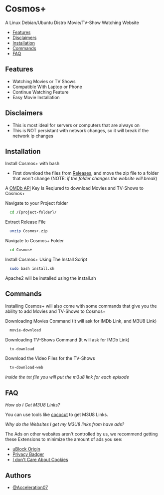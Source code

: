 
# Cosmos+

A Linux Debian/Ubuntu Distro Movie/TV-Show Watching Website

- [Features](#features)
- [Disclaimers](#disclaimers)
- [Installation](#installation)
- [Commands](#commands)
- [FAQ](#faq)



## Features

- Watching Movies or TV Shows
- Compatible With Laptop or Phone
- Continue Watching Feature
- Easy Movie Installation

## Disclaimers

- This is most ideal for servers or computers that are always on
- This is NOT persistant with network changes, so it will break if the network ip changes
 
## Installation

Install Cosmos+ with bash
- First download the files from [Releases](https://github.com/chuck4565656/Cosmos/releases), and move the zip file to a folder that won't change (NOTE: *if the folder changes the website will break*)

A [OMDb API](https://www.omdbapi.com/apikey.aspx?__EVENTTARGET=freeAcct&__EVENTARGUMENT=&__LASTFOCUS=&__VIEWSTATE=%2FwEPDwUKLTIwNDY4MTIzNQ9kFgYCAQ9kFgICBw8WAh4HVmlzaWJsZWhkAgIPFgIfAGhkAgMPFgIfAGhkGAEFHl9fQ29udHJvbHNSZXF1aXJlUG9zdEJhY2tLZXlfXxYDBQtwYXRyZW9uQWNjdAUIZnJlZUFjY3QFCGZyZWVBY2N0oCxKYG7xaZwy2ktIrVmWGdWzxj%2FDhHQaAqqFYTiRTDE%3D&__VIEWSTATEGENERATOR=5E550F58&__EVENTVALIDATION=%2FwEdAAU%2BO86JjTqdg0yhuGR2tBukmSzhXfnlWWVdWIamVouVTzfZJuQDpLVS6HZFWq5fYpioiDjxFjSdCQfbG0SWduXFd8BcWGH1ot0k0SO7CfuulHLL4j%2B3qCcW3ReXhfb4KKsSs3zlQ%2B48KY6Qzm7wzZbR&at=freeAcct&Email=) Key Is Reqiured to download Movies and TV-Shows to Cosmos+ 

Navigate to your Project folder
```bash
  cd /{project-folder}/
```
Extract Release File
```bash
  unzip Cosmos+.zip
```

Navigate to Cosmos+ Folder
```bash
  cd Cosmos+
```

Install Cosmos+ Using The Install Script
```bash
  sudo bash install.sh
```
Apache2 will be installed using the install.sh

## Commands

Installing Cosmos+ will also come with some commands that give you the ability to add Movies and TV-Shows to Cosmos+


Downloading Movies Command (It will ask for IMDb Link, and M3U8 Link)

```bash
  movie-download
```

Downloading TV-Shows Command (It will ask for IMDb Link)

```bash
  tv-download
```

Download the Video Files for the TV-Shows

```bash
  tv-download-web
```
*inside the txt file you will put the m3u8 link for each episode*

## FAQ

*How do I Get M3U8 Links?*

You can use tools like [cococut](https://cococut.net/) to get M3U8 Links.

*Why do the Websites I get my M3U8 links from have ads?*

The Ads on other websites aren't controlled by us, we recommend getting these Extensions to minimize the amount of ads you see:
- [uBlock Origin](https://chromewebstore.google.com/detail/ublock-origin/cjpalhdlnbpafiamejdnhcphjbkeiagm)
- [Privacy Badger](https://chromewebstore.google.com/detail/privacy-badger/pkehgijcmpdhfbdbbnkijodmdjhbjlgp)
- [I don't Care About Cookies](https://chromewebstore.google.com/detail/i-dont-care-about-cookies/fihnjjcciajhdojfnbdddfaoknhalnja)

## Authors

- [@Acceleration07](https://www.github.com/chuck4565656)

